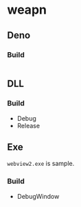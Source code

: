 # weapn

## Deno

### Build

```
```

## DLL

### Build

* Debug
* Release

## Exe

`webview2.exe` is sample.

### Build

* DebugWindow
